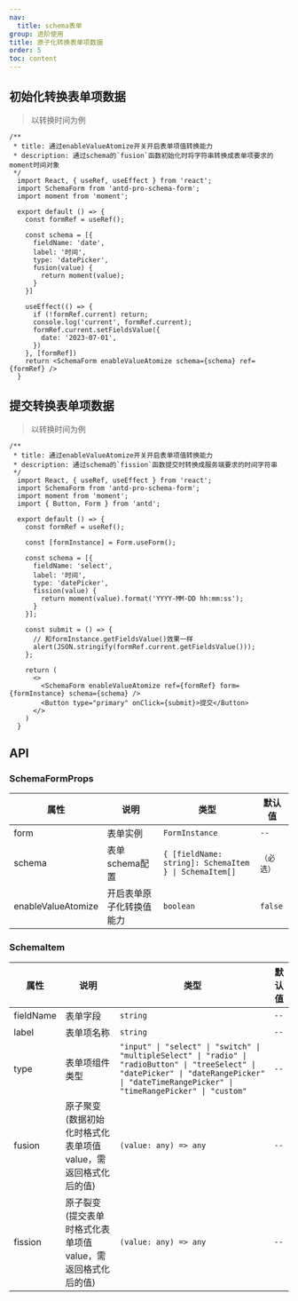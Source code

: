 ```yaml
---
nav:
  title: schema表单
group: 进阶使用
title: 原子化转换表单项数据
order: 5
toc: content
---
```


## 初始化转换表单项数据
> 以转换时间为例
```tsx
/**
 * title: 通过enableValueAtomize开关开启表单项值转换能力
 * description: 通过schema的`fusion`函数初始化时将字符串转换成表单项要求的moment时间对象
 */
  import React, { useRef, useEffect } from 'react';
  import SchemaForm from 'antd-pro-schema-form';
  import moment from 'moment';

  export default () => {
    const formRef = useRef();

    const schema = [{
      fieldName: 'date',
      label: '时间',
      type: 'datePicker',
      fusion(value) {
        return moment(value);
      }
    }]

    useEffect(() => {
      if (!formRef.current) return;
      console.log('current', formRef.current);
      formRef.current.setFieldsValue({
        date: '2023-07-01',
      })
    }, [formRef])
    return <SchemaForm enableValueAtomize schema={schema} ref={formRef} />
  }
```

## 提交转换表单项数据
> 以转换时间为例
```tsx
/**
 * title: 通过enableValueAtomize开关开启表单项值转换能力
 * description: 通过schema的`fission`函数提交时转换成服务端要求的时间字符串
 */
  import React, { useRef, useEffect } from 'react';
  import SchemaForm from 'antd-pro-schema-form';
  import moment from 'moment';
  import { Button, Form } from 'antd';

  export default () => {
    const formRef = useRef();

    const [formInstance] = Form.useForm();

    const schema = [{
      fieldName: 'select',
      label: '时间',
      type: 'datePicker',
      fission(value) {
        return moment(value).format('YYYY-MM-DD hh:mm:ss');
      }
    }];

    const submit = () => {
      // 和formInstance.getFieldsValue()效果一样
      alert(JSON.stringify(formRef.current.getFieldsValue()));
    };

    return (
      <>
        <SchemaForm enableValueAtomize ref={formRef} form={formInstance} schema={schema} />
        <Button type="primary" onClick={submit}>提交</Button>
      </>
    )
  }
```

## API
### SchemaFormProps
| 属性 | 说明 | 类型 | 默认值 |
| --- | --- | --- | --- |
| form | 表单实例 | `FormInstance` | `--` |
| schema | 表单schema配置 | `{ [fieldName: string]: SchemaItem } \| SchemaItem[]` | `（必选）` |
| enableValueAtomize | 开启表单原子化转换值能力 | `boolean` | `false` |

### SchemaItem
| 属性 | 说明 | 类型 | 默认值 |
| --- | --- | --- | --- |
| fieldName | 表单字段 | `string` | `--` |
| label | 表单项名称 | `string` | `--` |
| type | 表单项组件类型 | `"input" \| "select" \| "switch" \| "multipleSelect" \| "radio" \| "radioButton" \| "treeSelect" \| "datePicker" \| "dateRangePicker" \| "dateTimeRangePicker" \| "timeRangePicker" \| "custom"` | `--` |
| fusion | 原子聚变<br />(数据初始化时格式化表单项值value，需返回格式化后的值) | `(value: any) => any` | `--` |
| fission | 原子裂变<br />(提交表单时格式化表单项值value，需返回格式化后的值) | `(value: any) => any` | `--` |

